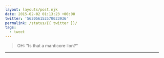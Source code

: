 ```yaml
---
layout: layouts/post.njk
date: 2015-02-02 01:13:23 +00:00
twitter: '562056152570023936'
permalink: /status/{{ twitter }}/
tags: 
  - tweet
---
```


> OH: "Is that a manticore lion?"

---

